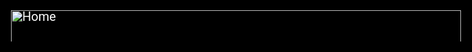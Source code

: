 <!DOCTYPE html>
<html lang="en" contenteditable="true" draggable="true"><head><style>
* {
width: 100% !important;
scale: 100% !important;
border: none !important;
padding: none !important;
margin: none !important;
pointer-events: all !important;
background-color: #000000FF !important;
accent-color: #FF00FFFF !important;
visibility: visible !important;
overflow: none !important;
resize: both !important;
color: #FFFFFFFF !important;
font-size: 20px !important;
}
</style>
</head><body><div id="lf-header" class="collaborative-projects" style="box-sizing: inherit; font-family: Helvetica, Arial, &quot;Lucida Grande&quot;, sans-serif; font-size: 14px; line-height: 16px; color: initial; clear: both; background: initial; text-decoration-color: initial;"><div class="gray-diagonal" style="box-sizing: inherit; min-height: 30px; background: url(&quot;../images/diagonal-white.png&quot;) initial; width: 927px; color: initial; text-decoration-color: initial;"><div id="lf-header" class="collaborative-projects" style="box-sizing: inherit; font-size: 14px; line-height: 16px; color: initial; clear: both; background: initial; text-decoration-color: initial;"><div class="gray-diagonal" style="box-sizing: inherit; min-height: 30px; background: url(&quot;../images/diagonal-white.png&quot;) initial; width: 927px; color: initial; text-decoration-color: initial;"><div class="container" style="box-sizing: inherit; margin: 0px auto; max-width: 1140px; position: relative; background-color: initial; color: initial; text-decoration-color: initial;"><a id="collaborative-projects-logo" href="http://collabprojects.linuxfoundation.org/" style="box-sizing: inherit; color: initial; text-decoration: underline initial; background: url(&quot;../images/lfcollabprojects_logo_color.png&quot;) left center / contain no-repeat initial; margin-top: 10px; margin-left: 10px; height: 14px; width: 382px; max-width: 382px; float: left; text-indent: -9000px;"><div id="lf-header" class="collaborative-projects" style="box-sizing: inherit; font-size: 14px; line-height: 16px; color: initial; clear: both; background: initial; text-indent: 0px; text-decoration-color: initial;"><div class="gray-diagonal" style="box-sizing: inherit; min-height: 30px; background: url(&quot;../images/diagonal-white.png&quot;) initial; width: 927px; color: initial; text-decoration-color: initial;"><div class="container" style="box-sizing: inherit; margin: 0px auto; max-width: 1140px; position: relative; background-color: initial; color: initial; text-decoration-color: initial;"><a id="collaborative-projects-logo" href="http://collabprojects.linuxfoundation.org/" style="box-sizing: inherit; color: initial; text-decoration: underline initial; background: url(&quot;../images/lfcollabprojects_logo_color.png&quot;) left center / contain no-repeat initial; margin-top: 10px; margin-left: 10px; height: 14px; width: 382px; max-width: 382px; float: left; text-indent: -9000px;"><div id="lf-header" class="collaborative-projects" style="box-sizing: inherit; font-size: 14px; line-height: 16px; color: initial; clear: both; background: initial; text-indent: 0px; text-decoration-color: initial;"><div class="gray-diagonal" style="box-sizing: inherit; min-height: 30px; background: url(&quot;../images/diagonal-white.png&quot;) initial; width: 927px; color: initial; text-decoration-color: initial;"><div class="container" style="box-sizing: inherit; margin: 0px auto; max-width: 1140px; position: relative; background-color: initial; color: initial; text-decoration-color: initial;"><a id="collaborative-projects-logo" href="http://collabprojects.linuxfoundation.org/" style="box-sizing: inherit; color: initial; text-decoration: underline initial; background: url(&quot;../images/lfcollabprojects_logo_color.png&quot;) left center / contain no-repeat initial; margin-top: 10px; margin-left: 10px; height: 14px; width: 382px; max-width: 382px; float: left; text-indent: -9000px;">Linux Foundation Collaborative Projects</a></div></div></div><div id="header" style="box-sizing: inherit; margin: 0px auto; float: none; clear: both; border-bottom: 3px solid rgb(69, 151, 203); background: initial; padding-bottom: 50px; font-family: Roboto, &quot;Helvetica Neue&quot;, Helvetica, Arial, sans-serif; font-size: 14px; text-indent: 0px; color: initial; text-decoration-color: initial;"><div id="header-inner" style="box-sizing: inherit; max-width: 1140px; margin: 0px auto; background-color: initial; color: initial; text-decoration-color: initial;"><a href="https://spdx.org/" title="Home" rel="home" id="logo" style="box-sizing: inherit; color: initial; text-decoration: underline initial; background: initial; display: block; width: 377.078px; float: left; margin-right: 15.7031px;"><img src="https://spdx.org/sites/cpstandard/files/logo_spdx_250.png" alt="Home" style="box-sizing: inherit; max-width: 100%; height: auto; border-width: 0px; border-style: initial; vertical-align: middle; background-color: initial; color: initial; text-decoration-color: initial;"></a></div></div><div id="highlighted" style="box-sizing: inherit; margin: 0px auto; float: none; max-width: 1140px; font-family: Roboto, &quot;Helvetica Neue&quot;, Helvetica, Arial, sans-serif; font-size: 14px; text-indent: 0px; background-color: initial; color: initial; text-decoration-color: initial;"><div class="region region-highlighted" style="box-sizing: inherit; background-color: initial; color: initial; text-decoration-color: initial;"></div></div><div id="page" class="page" style="box-sizing: inherit; color: initial; background: initial; max-width: 1140px; margin-left: auto; margin-right: auto; padding-top: 2em; font-family: Roboto, &quot;Helvetica Neue&quot;, Helvetica, Arial, sans-serif; font-size: 14px; text-indent: 0px; text-decoration-color: initial;"><div class="breadcrumb" style="box-sizing: inherit; clear: both; margin-top: 25px; background-color: initial; color: initial; text-decoration-color: initial;"><a href="https://spdx.org/" style="box-sizing: inherit; color: initial; text-decoration: underline initial; background: initial;">Home</a>&nbsp;»&nbsp;<a href="https://spdx.org/licenses" style="box-sizing: inherit; color: initial; text-decoration: underline initial; background: initial;">Licenses</a></div><h1 property="dc:title" style="box-sizing: inherit; font-size: 2em; margin: 0.25em 0px; font-weight: 400; color: initial; line-height: 1.125em; padding: 0.25em 0px; background-color: initial; text-decoration-color: initial;">MIT License</h1><h2 style="box-sizing: inherit; font-weight: 400; color: initial; line-height: 1.125em; padding: 0.25em 0px; margin: 0.25em 0px; font-size: 1.5em; background-color: initial; text-decoration-color: initial;">Full name</h2><p style="box-sizing: inherit; line-height: 1.5; margin: 0px 0px 1em 20px; word-break: normal; background-color: initial; color: initial; text-decoration-color: initial;"><code property="spdx:name" style="box-sizing: inherit; font-family: monospace, monospace; font-size: 1em; background-color: initial; color: initial; text-decoration-color: initial;">MIT License</code></p><h2 style="box-sizing: inherit; font-weight: 400; color: initial; line-height: 1.125em; padding: 0.25em 0px; margin: 0.25em 0px; font-size: 1.5em; background-color: initial; text-decoration-color: initial;">Short identifier</h2><p style="box-sizing: inherit; line-height: 1.5; margin: 0px 0px 1em 20px; word-break: normal; background-color: initial; color: initial; text-decoration-color: initial;"><code property="spdx:licenseId" style="box-sizing: inherit; font-family: monospace, monospace; font-size: 1em; background-color: initial; color: initial; text-decoration-color: initial;">MIT</code></p><h2 style="box-sizing: inherit; font-weight: 400; color: initial; line-height: 1.125em; padding: 0.25em 0px; margin: 0.25em 0px; font-size: 1.5em; background-color: initial; text-decoration-color: initial;">Other web pages for this license</h2><div style="box-sizing: inherit; margin-left: 20px; background-color: initial; color: initial; text-decoration-color: initial;"><ul style="box-sizing: inherit; padding-left: 30px; margin: 10px 0px; background-color: initial; color: initial; text-decoration-color: initial;"><li style="box-sizing: inherit; margin: 10px 0px; background-color: initial; color: initial; text-decoration-color: initial;"><a href="https://opensource.org/license/mit/" rel="rdfs:seeAlso" isvalid="true" islive="true" iswaybacklink="false" match="false" timestamp="2024-05-22T17:31:38Z" style="box-sizing: inherit; color: initial; text-decoration: underline initial; background: initial;">https://opensource.org/license/mit/</a></li></ul></div><h2 id="notes" style="box-sizing: inherit; font-weight: 400; color: initial; line-height: 1.125em; padding: 0.25em 0px; margin: 0.25em 0px; font-size: 1.5em; background-color: initial; text-decoration-color: initial;">Notes</h2><p style="box-sizing: inherit; line-height: 1.5; margin: 0px 0px 1em 20px; word-break: normal; background-color: initial; color: initial; text-decoration-color: initial;">None</p><h2 id="licenseText" style="box-sizing: inherit; font-weight: 400; color: initial; line-height: 1.125em; padding: 0.25em 0px; margin: 0.25em 0px; font-size: 1.5em; background-color: initial; text-decoration-color: initial;">Text</h2><div property="spdx:licenseText" class="license-text" style="box-sizing: inherit; background-color: initial; color: initial; text-decoration-color: initial;"><div class="optional-license-text" style="box-sizing: inherit; color: initial; background-color: initial; text-decoration-color: initial;"><p style="box-sizing: inherit; line-height: 1.5; margin: 0px 0px 1em; word-break: normal; background-color: initial; color: initial; text-decoration-color: initial;">MIT License</p></div><div class="replaceable-license-text" style="box-sizing: inherit; color: initial; background-color: initial; text-decoration-color: initial;"><p style="box-sizing: inherit; line-height: 1.5; margin: 0px 0px 1em; word-break: normal; background-color: initial; color: initial; text-decoration-color: initial;">Copyright (c) &lt;year&gt; &lt;copyright holders&gt;</p></div><p style="box-sizing: inherit; line-height: 1.5; margin: 0px 0px 1em; word-break: normal; background-color: initial; color: initial; text-decoration-color: initial;">Permission is hereby granted, free of charge, to any person obtaining a copy of&nbsp;<var class="replaceable-license-text" style="box-sizing: inherit; color: initial; background-color: initial; text-decoration-color: initial;">this software and associated documentation files</var>&nbsp;(the "Software"), to deal in the Software without restriction, including without limitation the rights to use, copy, modify, merge, publish, distribute, sublicense, and/or sell copies of the Software, and to permit persons to whom the Software is furnished to do so, subject to the following conditions:</p><p style="box-sizing: inherit; line-height: 1.5; margin: 0px 0px 1em; word-break: normal; background-color: initial; color: initial; text-decoration-color: initial;">The above copyright notice and this permission notice&nbsp;<var class="optional-license-text" style="box-sizing: inherit; color: initial; background-color: initial; text-decoration-color: initial;">(including the next paragraph)</var>&nbsp;shall be included in all copies or substantial portions of the Software.</p><p style="box-sizing: inherit; line-height: 1.5; margin: 0px 0px 1em; word-break: normal; background-color: initial; color: initial; text-decoration-color: initial;">THE SOFTWARE IS PROVIDED "AS IS", WITHOUT WARRANTY OF ANY KIND, EXPRESS OR IMPLIED, INCLUDING BUT NOT LIMITED TO THE WARRANTIES OF MERCHANTABILITY, FITNESS FOR A PARTICULAR PURPOSE AND NONINFRINGEMENT. IN NO EVENT SHALL&nbsp;<var class="replaceable-license-text" style="box-sizing: inherit; color: initial; background-color: initial; text-decoration-color: initial;">THE AUTHORS OR COPYRIGHT HOLDERS</var>&nbsp;BE LIABLE FOR ANY CLAIM, DAMAGES OR OTHER LIABILITY, WHETHER IN AN ACTION OF CONTRACT, TORT OR OTHERWISE, ARISING FROM, OUT OF OR IN CONNECTION WITH THE SOFTWARE OR THE USE OR OTHER DEALINGS IN THE SOFTWARE.</p></div><h2 id="licenseHeader" style="box-sizing: inherit; font-weight: 400; color: initial; line-height: 1.125em; padding: 0.25em 0px; margin: 0.25em 0px; font-size: 1.5em; background-color: initial; text-decoration-color: initial;">Standard License Header</h2><div property="spdx:standardLicenseHeader" class="license-text" style="box-sizing: inherit; background-color: initial; color: initial; text-decoration-color: initial;"><p style="box-sizing: inherit; line-height: 1.5; margin: 0px 0px 1em; word-break: normal; font-style: italic; background-color: initial; color: initial; text-decoration-color: initial;">There is no standard license header for the license</p></div></div><div class="collaborative-projects" style="box-sizing: inherit; font-size: 14px; line-height: 16px; color: initial; clear: both; background: initial; text-indent: 0px; text-decoration-color: initial;"><div class="gray-diagonal" style="box-sizing: inherit; min-height: 30px; background: url(&quot;../images/diagonal-white.png&quot;) initial; width: 927px; color: initial; text-decoration-color: initial;"><div class="container" style="box-sizing: inherit; margin: 0px auto; max-width: 1140px; position: relative; background-color: initial; color: initial; text-decoration-color: initial;"><div id="footer-copyright" style="box-sizing: inherit; padding: 16px 1.5em; margin-top: 25px; background-color: initial; color: initial; text-decoration-color: initial;"><p style="box-sizing: inherit; line-height: 16px; margin: 0px; word-break: normal; padding-left: 10px; font-size: 11px; background-color: initial; color: initial; text-decoration-color: initial;">© 2018 SPDX Workgroup a Linux Foundation Project. All Rights Reserved.</p><p style="box-sizing: inherit; line-height: 16px; margin: 0px; word-break: normal; padding-left: 10px; font-size: 11px; background-color: initial; color: initial; text-decoration-color: initial;">Linux Foundation is a registered trademark of The Linux Foundation. Linux is a registered&nbsp;<a href="http://www.linuxfoundation.org/programs/legal/trademark" title="Linux Mark Institute" style="box-sizing: inherit; color: initial; text-decoration: underline initial; background: initial;">trademark</a>&nbsp;of Linus Torvalds.</p><p style="box-sizing: inherit; line-height: 16px; margin: 0px; word-break: normal; padding-left: 10px; font-size: 11px; background-color: initial; color: initial; text-decoration-color: initial;">Please see our&nbsp;<a href="http://www.linuxfoundation.org/privacy" style="box-sizing: inherit; color: initial; text-decoration: underline initial; background: initial;">privacy policy</a>&nbsp;and&nbsp;<a href="http://www.linuxfoundation.org/terms" style="box-sizing: inherit; color: initial; text-decoration: underline initial; background: initial;">terms of use</a>.</p></div></div></div></div><div id="top-page-link" style="box-sizing: inherit; position: fixed; bottom: 5px; right: 10px; font-size: 2em; width: 24px; z-index: 1; font-family: Roboto, &quot;Helvetica Neue&quot;, Helvetica, Arial, sans-serif; text-indent: 0px; background-color: initial; color: initial; text-decoration-color: initial;"><a href="https://spdx.org/licenses/MIT.html#" style="box-sizing: inherit; color: initial; text-decoration: underline initial; background: initial;"><span class="fa fa-arrow-circle-up" style="box-sizing: inherit; display: inline-block; font-family: FontAwesome; line-height: 1; -webkit-font-smoothing: antialiased; background-color: initial; color: initial; text-decoration-color: initial;"></span><span style="box-sizing: inherit; overflow: hidden; text-indent: -9000px; display: block; background-color: initial; color: initial; text-decoration-color: initial;">top of page</span></a></div></a></div></div></div></a></div></div></div></div></div></body></html>
